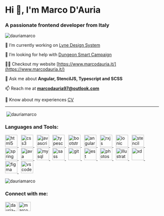<h1>Hi 👋, I'm Marco D'Auria</h1>
<h3>A passionate frontend developer from Italy</h3>

<p align="left"> <img src="https://komarev.com/ghpvc/?username=dauriamarco&label=Profile%20views&color=0e75b6&style=flat" alt="dauriamarco" /> </p>

🔭 I’m currently working on [Lyne Design System](https://github.com/lyne-design-system)

🤝 I’m looking for help with [Dungeon Smart Campaign](https://github.com/dauriamarco/dungeon-smart-campaign)

👨‍💻 Checkout my website [https://www.marcodauria.it/](https://www.marcodauria.it/)

💬 Ask me about **Angular, StencilJS, Typescript and SCSS**

📫 Reach me at **marcodauria97@outlook.com**

📄 Know about my experiences [CV](https://marcodauria.it/assets/documents/cv-marco-dauria.pdf)
<hr></hr>
<p>&nbsp;<img align="center" src="https://github-readme-stats.vercel.app/api?username=dauriamarco&show_icons=true&locale=en" alt="dauriamarco" /></p>

<h3 align="left">Languages and Tools:</h3>
<p align="left"> <a href="https://www.w3.org/html/" target="_blank" rel="noreferrer"> <img src="https://marcodauria.it/assets/img/stack/html.svg" alt="html5" width="40" height="40"/> </a> &nbsp; <a href="https://www.w3schools.com/css/" target="_blank" rel="noreferrer"> <img src="https://marcodauria.it/assets/img/stack/css.svg" alt="css3" width="40" height="40"/> </a> &nbsp; <a href="https://developer.mozilla.org/en-US/docs/Web/JavaScript" target="_blank" rel="noreferrer"> <img src="https://marcodauria.it/assets/img/stack/js.svg" alt="javascript" width="40" height="40"/> </a> &nbsp; <a href="https://www.typescriptlang.org/" target="_blank" rel="noreferrer"> <img src="https://marcodauria.it/assets/img/stack/typescript.svg" alt="typescript" width="40" height="40"/> </a> &nbsp; <a href="https://getbootstrap.com" target="_blank" rel="noreferrer"> <img src="https://marcodauria.it/assets/img/stack/bootstrap.svg" alt="bootstrap" width="40" height="40"/> </a> &nbsp; <a href="https://angular.io" target="_blank" rel="noreferrer"> <img src="https://marcodauria.it/assets/img/stack/angular.svg" alt="angular" width="40" height="40"/> </a> &nbsp; <a href="https://rxjs.dev/" target="_blank" rel="noreferrer"> <img src="https://marcodauria.it/assets/img/stack/rxjs.svg" alt="rxjs" width="40" height="40"/> </a> &nbsp; <a href="https://ionicframework.com" target="_blank" rel="noreferrer"> <img src="https://marcodauria.it/assets/img/stack/ionic.svg" alt="ionic" width="40" height="40"/> </a> &nbsp; <a href="https://stenciljs.com/" target="_blank" rel="noreferrer"> <img src="https://marcodauria.it/assets/img/stack/stenciljs.svg" alt="stencil" width="40" height="40"/> </a> &nbsp; <a href="https://spring.io/" target="_blank" rel="noreferrer"> <img src="https://marcodauria.it/assets/img/stack/spring.svg" alt="spring" width="40" height="40"/> </a> &nbsp; <a href="https://www.java.com" target="_blank" rel="noreferrer"> <img src="https://marcodauria.it/assets/img/stack/java.svg" alt="java" width="40" height="40"/> </a> &nbsp; <a href="https://www.mysql.com/" target="_blank" rel="noreferrer"> <img src="https://marcodauria.it/assets/img/stack/sql.svg" alt="mysql" width="40" height="40"/> </a> &nbsp; <a href="https://sass-lang.com" target="_blank" rel="noreferrer"> <img src="https://marcodauria.it/assets/img/stack/sass.svg" alt="sass" width="40" height="40"/> </a> &nbsp; <a href="https://git-scm.com/" target="_blank" rel="noreferrer"> <img src="https://marcodauria.it/assets/img/stack/git.svg" alt="git" width="40" height="40"/> </a> &nbsp; <a href="https://jestjs.io" target="_blank" rel="noreferrer"> <img src="https://marcodauria.it/assets/img/stack/jest.svg" alt="jest" width="40" height="40"/> </a> &nbsp; <a href="https://www.photoshop.com/en" target="_blank" rel="noreferrer"> <img src="https://marcodauria.it/assets/img/stack/photoshop.svg" alt="photoshop" width="40" height="40"/> </a> &nbsp; <a href="https://www.adobe.com/in/products/illustrator.html" target="_blank" rel="noreferrer"> <img src="https://marcodauria.it/assets/img/stack/illustrator.svg" alt="illustrator" width="40" height="40"/> </a> &nbsp; <a href="https://www.adobe.com/products/xd.html" target="_blank" rel="noreferrer"> <img src="https://marcodauria.it/assets/img/stack/xd.svg" alt="xd" width="40" height="40"/> </a> &nbsp; <a href="https://www.figma.com/" target="_blank" rel="noreferrer"> <img src="https://marcodauria.it/assets/img/stack/figma.svg" alt="figma" width="40" height="40"/> </a> &nbsp; <a href="https://code.visualstudio.com/" target="_blank" rel="noreferrer"> <img src="https://marcodauria.it/assets/img/stack/vscode.svg" alt="vscode" width="40" height="40"/> </a> </p>

<p><img src="https://github-readme-stats.vercel.app/api/top-langs?username=dauriamarco&show_icons=true&locale=en&layout=compact" alt="dauriamarco" /></p>

<h3>Connect with me:</h3>
<p align="left">
<a href="https://linkedin.com/in/dauria-marco" target="blank"><img align="center" src="https://marcodauria.it/assets/img/stack/in.svg" alt="dauria-marco" height="30" width="40" /></a>
<a href="https://instagram.com/marcodauria_" target="blank"><img align="center" src="https://marcodauria.it/assets/img/stack/instagram.svg" alt="marcodauria_" height="30" width="40" /></a>
</p>
